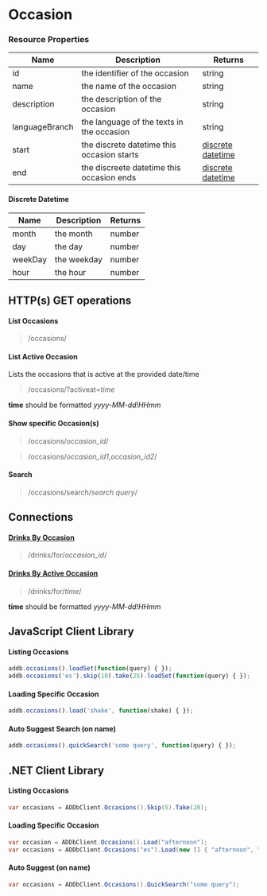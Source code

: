 ﻿Occasion
========

### Resource Properties
<table>
    <thead>
        <tr>
            <th>Name</th>
            <th>Description</th>
            <th>Returns</th>
        </tr>
    </thead>
    <tbody>
        <tr>
            <td>id</td>
            <td>the identifier of the occasion</td>
            <td>string</td>
        </tr>
        <tr>
            <td>name</td>
            <td>the name of the occasion</td>
            <td>string</td>
        </tr>
        <tr>
            <td>description</td>
            <td>the description of the occasion</td>
            <td>string</td>
        </tr>
        <tr>
            <td>languageBranch</td>
            <td>the language of the texts in the occasion</td>
            <td>string</td>
        </tr>
        <tr>
            <td>start</td>
            <td>the discrete datetime this occasion starts</td>
            <td><a href="#discrete-datetime">discrete datetime</a></td>
        </tr>
        <tr>
            <td>end</td>
            <td>the discreete datetime this occasion ends</td>
            <td><a href="#discrete-datetime">discrete datetime</a></td>
        </tr>
    </tbody>
</table>

#### Discrete Datetime
<table>
    <thead>
        <tr>
            <th>Name</th>
            <th>Description</th>
            <th>Returns</th>
        </tr>
    </thead>
    <tbody>
        <tr>
            <td>month</td>
            <td>the month</td>
            <td>number</td>
        </tr>
        <tr>
            <td>day</td>
            <td>the day</td>
            <td>number</td>
        </tr>
        <tr>
            <td>weekDay</td>
            <td>the weekday</td>
            <td>number</td>
        </tr>
        <tr>
            <td>hour</td>
            <td>the hour</td>
            <td>number</td>
        </tr>
    </tbody>
</table>

## HTTP(s) GET operations
#### List Occasions

> /occasions/

#### List Active Occasion
Lists the occasions that is active at the provided date/time

> /occasions/?activeat=*time*

**time** should be formatted *yyyy-MM-dd!HHmm*

#### Show specific Occasion(s)

> /occasions/*occasion_id*/

> /occasions/*occasion_id1*,*occasion_id2*/

#### Search

> /occasions/search/*search query*/

## Connections
#### [Drinks By Occasion](/drinks-api/docs/v2/drinks)
> /drinks/for/*occasion_id*/

#### [Drinks By Active Occasion](/drinks-api/docs/v2/drinks)
> /drinks/for/*time*/

**time** should be formatted *yyyy-MM-dd!HHmm*

## JavaScript Client Library
#### Listing Occasions

``` js
addb.occasions().loadSet(function(query) { });
addb.occasions('es').skip(10).take(25).loadSet(function(query) { });
```

#### Loading Specific Occasion

``` js
addb.occasions().load('shake', function(shake) { });
```

#### Auto Suggest Search (on name)

``` js
addb.occasions().quickSearch('some query', function(query) { });
```

## .NET Client Library
#### Listing Occasions

``` csharp
var occasions = ADDbClient.Occasions().Skip(5).Take(20);
```

#### Loading Specific Occasion

``` csharp
var occasion = ADDbClient.Occasions().Load("afternoon");
var occasions = ADDbClient.Occasions("es").Load(new [] { "afternoon", "evening" });
```

#### Auto Suggest (on name)

``` csharp
var occasions = ADDbClient.Occasions().QuickSearch("some query");
```
